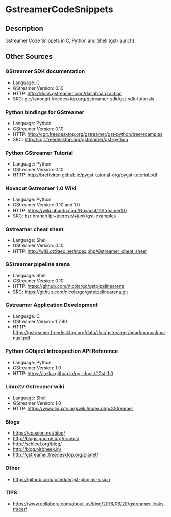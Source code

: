 GstreamerCodeSnippets
=====================

Description
-----------------

Gstreamer Code Snippets in C, Python and Shell (gst-launch).


Other Sources
------------------
### GStreamer SDK documentation

* Language: C
* GStreamer Version: 0.10
* HTTP: http://docs.gstreamer.com/dashboard.action
* SRC: git://anongit.freedesktop.org/gstreamer-sdk/gst-sdk-tutorials

### Python bindings for GStreamer

* Language: Python
* GStreamer Version: 0.10
* HTTP: http://cgit.freedesktop.org/gstreamer/gst-python/tree/examples
* SRC: http://cgit.freedesktop.org/gstreamer/gst-python

### Python GStreamer Tutorial

* Language: Python
* GStreamer Version: 0.10
* HTTP: http://brettviren.github.io/pygst-tutorial-org/pygst-tutorial.pdf

### Novacut Gstreamer 1.0 Wiki

* Language: Python
* GStreamer Version: 0.10 and 1.0
* HTTP: https://wiki.ubuntu.com/Novacut/GStreamer1.0
* SRC: bzr branch lp:~jderose/+junk/gst-examples

### Gstreamer cheat sheet

* Language: Shell
* GStreamer Version: 0.10
* HTTP: http://wiki.oz9aec.net/index.php/Gstreamer_cheat_sheet

### GStreamer pipeline arena

* Language: Shell
* GStreamer Version: 0.10
* HTTP: https://github.com/nicolargo/gstpipelinearena
* SRC: https://github.com/nicolargo/gstpipelinearena.git

### Gstreamer Application Development

* Language: C
* GStreamer Version: 1.7.90
* HTTP: https://gstreamer.freedesktop.org/data/doc/gstreamer/head/manual/manual.pdf

### Python GObject Introspection API Reference

* Language: Python
* GStreamer Version: 1.0
* HTTP: https://lazka.github.io/pgi-docs/#Gst-1.0

### Linuxtv Gstreamer wiki

* Language: Shell
* GStreamer Version: 1.0
* HTTP: https://www.linuxtv.org/wiki/index.php/GStreamer

### Blogs

* https://coaxion.net/blog/
* http://blogs.gnome.org/uraeus/
* http://schleef.org/blog/
* http://blog.nirbheek.in/
* http://gstreamer.freedesktop.org/planet/

### Other

* https://github.com/joshdoe/gst-plugins-vision

### TIPS

* https://www.collabora.com/about-us/blog/2016/06/20/gstreamer-leaks-tracer/
